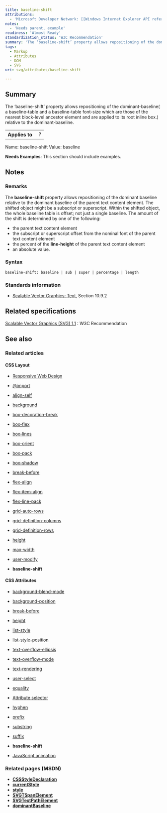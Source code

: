 ```yaml
---
title: baseline-shift
attributions:
  - 'Microsoft Developer Network: [[Windows Internet Explorer API reference](http://msdn.microsoft.com/en-us/library/ie/hh828809%28v=vs.85%29.aspx) Article]'
notes:
  - 'Needs parent, example'
readiness: 'Almost Ready'
standardization_status: 'W3C Recommendation'
summary: 'The ‘baseline-shift’ property allows repositioning of the dominant-baseline( a baseline-table and a baseline-table font-size which are those of the nearest block-level ancestor element and are applied to its root inline box.) relative to the dominant-baseline.'
tags:
  - Markup
  - Attributes
  - DOM
  - SVG
uri: svg/attributes/baseline-shift

---
```

## <span>Summary</span>

The ‘baseline-shift’ property allows repositioning of the dominant-baseline( a baseline-table and a baseline-table font-size which are those of the nearest block-level ancestor element and are applied to its root inline box.) relative to the dominant-baseline.

<table class="wikitable">
<tr>
<th>
Applies to

</th>
<td>
 ?

</td>
</tr>
</table>
Name: baseline-shift Value: baseline

**Needs Examples**: This section should include examples.

## <span>Notes</span>

### <span>Remarks</span>

The **baseline-shift** property allows repositioning of the dominant baseline relative to the dominant baseline of the parent text content element. The shifted object might be a subscript or superscript. Within the shifted object, the whole baseline table is offset; not just a single baseline. The amount of the shift is determined by one of the following:

-   the parent text content element
-   the subscript or superscript offset from the nominal font of the parent text content element
-   the percent of the **line-height** of the parent text content element
-   an absolute value.

### <span>Syntax</span>

    baseline-shift: baseline | sub | super | percentage | length

### <span>Standards information</span>

-   [Scalable Vector Graphics: Text](http://go.microsoft.com/fwlink/p/?linkid=199818), Section 10.9.2

## <span>Related specifications</span>

[Scalable Vector Graphics (SVG) 1.1](http://www.w3.org/TR/SVG/text.html#BaselineShiftProperty)
:   W3C Recommendation

## <span>See also</span>

### <span>Related articles</span>

#### <span>CSS Layout</span>

-   [Responsive Web Design](/concepts/mobile_web/responsive_design)

-   [@import](/css/atrules/@import)

-   [align-self](/css/properties/align-self)

-   [background](/css/properties/background)

-   [box-decoration-break](/css/properties/box-decoration-break)

-   [box-flex](/css/properties/box-flex)

-   [box-lines](/css/properties/box-lines)

-   [box-orient](/css/properties/box-orient)

-   [box-pack](/css/properties/box-pack)

-   [box-shadow](/css/properties/box-shadow)

-   [break-before](/css/properties/break-before)

-   [flex-align](/css/properties/flex-align)

-   [flex-item-align](/css/properties/flex-item-align)

-   [flex-line-pack](/css/properties/flex-line-pack)

-   [grid-auto-rows](/css/properties/grid-auto-rows)

-   [grid-definition-columns](/css/properties/grid-definition-columns)

-   [grid-definition-rows](/css/properties/grid-definition-rows)

-   [height](/css/properties/height)

-   [max-width](/css/properties/max-width)

-   [user-modify](/css/properties/user-modify)

-   **baseline-shift**

#### <span>CSS Attributes</span>

-   [background-blend-mode](/css/properties/background-blend-mode)

-   [background-position](/css/properties/background-position)

-   [break-before](/css/properties/break-before)

-   [height](/css/properties/height)

-   [list-style](/css/properties/list-style)

-   [list-style-position](/css/properties/list-style-position)

-   [text-overflow-ellipsis](/css/properties/text-overflow-ellipsis)

-   [text-overflow-mode](/css/properties/text-overflow-mode)

-   [text-rendering](/css/properties/text-rendering)

-   [user-select](/css/properties/user-select)

-   [equality](/css/selectors/attributes/equality)

-   [Attribute selector](/css/selectors/attributes/existence)

-   [hyphen](/css/selectors/attributes/hyphen)

-   [prefix](/css/selectors/attributes/prefix)

-   [substring](/css/selectors/attributes/substring)

-   [suffix](/css/selectors/attributes/suffix)

-   **baseline-shift**

-   [JavaScript animation](/tutorials/animation_in_javascript_2)

### <span>Related pages (MSDN)</span>

-   [**CSSStyleDeclaration**](/css/cssom/CSSStyleDeclaration/CSSStyleDeclaration)
-   [**currentStyle**](/css/cssom/currentStyle)
-   [**style**](/css/cssom/style)
-   [**SVGTSpanElement**](/svg/elements/tspan)
-   [**SVGTextPathElement**](/svg/elements/textPath)
-   [**dominantBaseline**](/svg/attributes/dominant-baseline)
